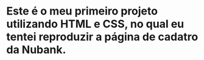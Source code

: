 # Este é o meu primeiro projeto utilizando HTML e CSS, no qual eu tentei reproduzir a página de cadatro da Nubank.
